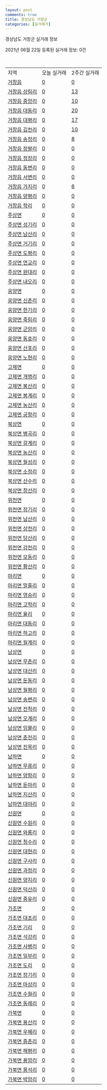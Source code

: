 ```yaml
---
layout: post
comments: true
title: 경상남도 거창군
categories: [실거래가]
---
```


경상남도 거창군 실거래 정보

2021년 06월 22일 등록된 실거래 정보: 0건

<script type="text/javascript">
  google.charts.load('current', {'packages':['corechart']});
  google.charts.setOnLoadCallback(drawChart);

  function drawChart() {
    var data = google.visualization.arrayToDataTable([['거래일', '매매', '전월세', '전매'], ['2021-03', 2, 1, 0], ['2021-04', 16, 7, 0], ['2021-05', 44, 7, 0], ['2021-06', 6, 1, 0]]);

    var options = {
      title: '최근 유형별 거래량 추이',
      legend: { position: 'bottom' }
    };

    var chart = new google.visualization.LineChart(document.getElementById('columnchart_material'));
    chart.draw(data, (options));
  }
</script>

<div id="columnchart_material" style="width: 450px; margin-left: -35px"></div>
<br>
<table class="sortable">
  <tr>
    <td>지역</td>
    <td>오늘 실거래</td>
    <td>2주간 실거래</td>
  </tr>

  
  <tr class="item">
    <td><a href="4888025000.html">거창읍</a></td>
    <td><a href="4888025000.html">0</a></td>
    <td><a href="4888025000.html">0</a></td>
  </tr>
    

  <tr class="item">
    <td><a href="4888025021.html">거창읍 상림리</a></td>
    <td><a href="4888025021.html">0</a></td>
    <td><a href="4888025021.html">13</a></td>
  </tr>
    

  <tr class="item">
    <td><a href="4888025022.html">거창읍 중앙리</a></td>
    <td><a href="4888025022.html">0</a></td>
    <td><a href="4888025022.html">10</a></td>
  </tr>
    

  <tr class="item">
    <td><a href="4888025023.html">거창읍 대동리</a></td>
    <td><a href="4888025023.html">0</a></td>
    <td><a href="4888025023.html">20</a></td>
  </tr>
    

  <tr class="item">
    <td><a href="4888025024.html">거창읍 대평리</a></td>
    <td><a href="4888025024.html">0</a></td>
    <td><a href="4888025024.html">17</a></td>
  </tr>
    

  <tr class="item">
    <td><a href="4888025025.html">거창읍 김천리</a></td>
    <td><a href="4888025025.html">0</a></td>
    <td><a href="4888025025.html">10</a></td>
  </tr>
    

  <tr class="item">
    <td><a href="4888025026.html">거창읍 송정리</a></td>
    <td><a href="4888025026.html">0</a></td>
    <td><a href="4888025026.html">8</a></td>
  </tr>
    

  <tr class="item">
    <td><a href="4888025027.html">거창읍 장팔리</a></td>
    <td><a href="4888025027.html">0</a></td>
    <td><a href="4888025027.html">0</a></td>
  </tr>
    

  <tr class="item">
    <td><a href="4888025028.html">거창읍 정장리</a></td>
    <td><a href="4888025028.html">0</a></td>
    <td><a href="4888025028.html">0</a></td>
  </tr>
    

  <tr class="item">
    <td><a href="4888025029.html">거창읍 동변리</a></td>
    <td><a href="4888025029.html">0</a></td>
    <td><a href="4888025029.html">0</a></td>
  </tr>
    

  <tr class="item">
    <td><a href="4888025030.html">거창읍 서변리</a></td>
    <td><a href="4888025030.html">0</a></td>
    <td><a href="4888025030.html">0</a></td>
  </tr>
    

  <tr class="item">
    <td><a href="4888025031.html">거창읍 가지리</a></td>
    <td><a href="4888025031.html">0</a></td>
    <td><a href="4888025031.html">6</a></td>
  </tr>
    

  <tr class="item">
    <td><a href="4888025032.html">거창읍 양평리</a></td>
    <td><a href="4888025032.html">0</a></td>
    <td><a href="4888025032.html">0</a></td>
  </tr>
    

  <tr class="item">
    <td><a href="4888025033.html">거창읍 학리</a></td>
    <td><a href="4888025033.html">0</a></td>
    <td><a href="4888025033.html">0</a></td>
  </tr>
    

  <tr class="item">
    <td><a href="4888031000.html">주상면</a></td>
    <td><a href="4888031000.html">0</a></td>
    <td><a href="4888031000.html">0</a></td>
  </tr>
    

  <tr class="item">
    <td><a href="4888031021.html">주상면 성기리</a></td>
    <td><a href="4888031021.html">0</a></td>
    <td><a href="4888031021.html">0</a></td>
  </tr>
    

  <tr class="item">
    <td><a href="4888031022.html">주상면 남산리</a></td>
    <td><a href="4888031022.html">0</a></td>
    <td><a href="4888031022.html">0</a></td>
  </tr>
    

  <tr class="item">
    <td><a href="4888031023.html">주상면 거기리</a></td>
    <td><a href="4888031023.html">0</a></td>
    <td><a href="4888031023.html">0</a></td>
  </tr>
    

  <tr class="item">
    <td><a href="4888031024.html">주상면 도평리</a></td>
    <td><a href="4888031024.html">0</a></td>
    <td><a href="4888031024.html">0</a></td>
  </tr>
    

  <tr class="item">
    <td><a href="4888031025.html">주상면 연교리</a></td>
    <td><a href="4888031025.html">0</a></td>
    <td><a href="4888031025.html">0</a></td>
  </tr>
    

  <tr class="item">
    <td><a href="4888031026.html">주상면 완대리</a></td>
    <td><a href="4888031026.html">0</a></td>
    <td><a href="4888031026.html">0</a></td>
  </tr>
    

  <tr class="item">
    <td><a href="4888031027.html">주상면 내오리</a></td>
    <td><a href="4888031027.html">0</a></td>
    <td><a href="4888031027.html">0</a></td>
  </tr>
    

  <tr class="item">
    <td><a href="4888032000.html">웅양면</a></td>
    <td><a href="4888032000.html">0</a></td>
    <td><a href="4888032000.html">0</a></td>
  </tr>
    

  <tr class="item">
    <td><a href="4888032021.html">웅양면 신촌리</a></td>
    <td><a href="4888032021.html">0</a></td>
    <td><a href="4888032021.html">0</a></td>
  </tr>
    

  <tr class="item">
    <td><a href="4888032022.html">웅양면 한기리</a></td>
    <td><a href="4888032022.html">0</a></td>
    <td><a href="4888032022.html">0</a></td>
  </tr>
    

  <tr class="item">
    <td><a href="4888032023.html">웅양면 죽림리</a></td>
    <td><a href="4888032023.html">0</a></td>
    <td><a href="4888032023.html">0</a></td>
  </tr>
    

  <tr class="item">
    <td><a href="4888032024.html">웅양면 군암리</a></td>
    <td><a href="4888032024.html">0</a></td>
    <td><a href="4888032024.html">0</a></td>
  </tr>
    

  <tr class="item">
    <td><a href="4888032025.html">웅양면 동호리</a></td>
    <td><a href="4888032025.html">0</a></td>
    <td><a href="4888032025.html">0</a></td>
  </tr>
    

  <tr class="item">
    <td><a href="4888032026.html">웅양면 산포리</a></td>
    <td><a href="4888032026.html">0</a></td>
    <td><a href="4888032026.html">0</a></td>
  </tr>
    

  <tr class="item">
    <td><a href="4888032027.html">웅양면 노현리</a></td>
    <td><a href="4888032027.html">0</a></td>
    <td><a href="4888032027.html">0</a></td>
  </tr>
    

  <tr class="item">
    <td><a href="4888033000.html">고제면</a></td>
    <td><a href="4888033000.html">0</a></td>
    <td><a href="4888033000.html">0</a></td>
  </tr>
    

  <tr class="item">
    <td><a href="4888033021.html">고제면 개명리</a></td>
    <td><a href="4888033021.html">0</a></td>
    <td><a href="4888033021.html">0</a></td>
  </tr>
    

  <tr class="item">
    <td><a href="4888033022.html">고제면 봉산리</a></td>
    <td><a href="4888033022.html">0</a></td>
    <td><a href="4888033022.html">0</a></td>
  </tr>
    

  <tr class="item">
    <td><a href="4888033023.html">고제면 봉계리</a></td>
    <td><a href="4888033023.html">0</a></td>
    <td><a href="4888033023.html">0</a></td>
  </tr>
    

  <tr class="item">
    <td><a href="4888033024.html">고제면 농산리</a></td>
    <td><a href="4888033024.html">0</a></td>
    <td><a href="4888033024.html">0</a></td>
  </tr>
    

  <tr class="item">
    <td><a href="4888033025.html">고제면 궁항리</a></td>
    <td><a href="4888033025.html">0</a></td>
    <td><a href="4888033025.html">0</a></td>
  </tr>
    

  <tr class="item">
    <td><a href="4888034000.html">북상면</a></td>
    <td><a href="4888034000.html">0</a></td>
    <td><a href="4888034000.html">0</a></td>
  </tr>
    

  <tr class="item">
    <td><a href="4888034021.html">북상면 병곡리</a></td>
    <td><a href="4888034021.html">0</a></td>
    <td><a href="4888034021.html">0</a></td>
  </tr>
    

  <tr class="item">
    <td><a href="4888034022.html">북상면 갈계리</a></td>
    <td><a href="4888034022.html">0</a></td>
    <td><a href="4888034022.html">0</a></td>
  </tr>
    

  <tr class="item">
    <td><a href="4888034023.html">북상면 농산리</a></td>
    <td><a href="4888034023.html">0</a></td>
    <td><a href="4888034023.html">0</a></td>
  </tr>
    

  <tr class="item">
    <td><a href="4888034024.html">북상면 월성리</a></td>
    <td><a href="4888034024.html">0</a></td>
    <td><a href="4888034024.html">0</a></td>
  </tr>
    

  <tr class="item">
    <td><a href="4888034025.html">북상면 소정리</a></td>
    <td><a href="4888034025.html">0</a></td>
    <td><a href="4888034025.html">0</a></td>
  </tr>
    

  <tr class="item">
    <td><a href="4888034026.html">북상면 산수리</a></td>
    <td><a href="4888034026.html">0</a></td>
    <td><a href="4888034026.html">0</a></td>
  </tr>
    

  <tr class="item">
    <td><a href="4888034027.html">북상면 창선리</a></td>
    <td><a href="4888034027.html">0</a></td>
    <td><a href="4888034027.html">0</a></td>
  </tr>
    

  <tr class="item">
    <td><a href="4888035000.html">위천면</a></td>
    <td><a href="4888035000.html">0</a></td>
    <td><a href="4888035000.html">0</a></td>
  </tr>
    

  <tr class="item">
    <td><a href="4888035021.html">위천면 장기리</a></td>
    <td><a href="4888035021.html">0</a></td>
    <td><a href="4888035021.html">0</a></td>
  </tr>
    

  <tr class="item">
    <td><a href="4888035022.html">위천면 남산리</a></td>
    <td><a href="4888035022.html">0</a></td>
    <td><a href="4888035022.html">0</a></td>
  </tr>
    

  <tr class="item">
    <td><a href="4888035023.html">위천면 상천리</a></td>
    <td><a href="4888035023.html">0</a></td>
    <td><a href="4888035023.html">0</a></td>
  </tr>
    

  <tr class="item">
    <td><a href="4888035024.html">위천면 당산리</a></td>
    <td><a href="4888035024.html">0</a></td>
    <td><a href="4888035024.html">0</a></td>
  </tr>
    

  <tr class="item">
    <td><a href="4888035025.html">위천면 강천리</a></td>
    <td><a href="4888035025.html">0</a></td>
    <td><a href="4888035025.html">0</a></td>
  </tr>
    

  <tr class="item">
    <td><a href="4888035026.html">위천면 모동리</a></td>
    <td><a href="4888035026.html">0</a></td>
    <td><a href="4888035026.html">0</a></td>
  </tr>
    

  <tr class="item">
    <td><a href="4888035028.html">위천면 황산리</a></td>
    <td><a href="4888035028.html">0</a></td>
    <td><a href="4888035028.html">0</a></td>
  </tr>
    

  <tr class="item">
    <td><a href="4888036000.html">마리면</a></td>
    <td><a href="4888036000.html">0</a></td>
    <td><a href="4888036000.html">0</a></td>
  </tr>
    

  <tr class="item">
    <td><a href="4888036021.html">마리면 말흘리</a></td>
    <td><a href="4888036021.html">0</a></td>
    <td><a href="4888036021.html">0</a></td>
  </tr>
    

  <tr class="item">
    <td><a href="4888036022.html">마리면 영승리</a></td>
    <td><a href="4888036022.html">0</a></td>
    <td><a href="4888036022.html">0</a></td>
  </tr>
    

  <tr class="item">
    <td><a href="4888036023.html">마리면 고학리</a></td>
    <td><a href="4888036023.html">0</a></td>
    <td><a href="4888036023.html">0</a></td>
  </tr>
    

  <tr class="item">
    <td><a href="4888036024.html">마리면 율리</a></td>
    <td><a href="4888036024.html">0</a></td>
    <td><a href="4888036024.html">0</a></td>
  </tr>
    

  <tr class="item">
    <td><a href="4888036025.html">마리면 대동리</a></td>
    <td><a href="4888036025.html">0</a></td>
    <td><a href="4888036025.html">0</a></td>
  </tr>
    

  <tr class="item">
    <td><a href="4888036026.html">마리면 하고리</a></td>
    <td><a href="4888036026.html">0</a></td>
    <td><a href="4888036026.html">0</a></td>
  </tr>
    

  <tr class="item">
    <td><a href="4888036027.html">마리면 월계리</a></td>
    <td><a href="4888036027.html">0</a></td>
    <td><a href="4888036027.html">0</a></td>
  </tr>
    

  <tr class="item">
    <td><a href="4888037000.html">남상면</a></td>
    <td><a href="4888037000.html">0</a></td>
    <td><a href="4888037000.html">0</a></td>
  </tr>
    

  <tr class="item">
    <td><a href="4888037021.html">남상면 무촌리</a></td>
    <td><a href="4888037021.html">0</a></td>
    <td><a href="4888037021.html">0</a></td>
  </tr>
    

  <tr class="item">
    <td><a href="4888037022.html">남상면 대산리</a></td>
    <td><a href="4888037022.html">0</a></td>
    <td><a href="4888037022.html">0</a></td>
  </tr>
    

  <tr class="item">
    <td><a href="4888037023.html">남상면 둔동리</a></td>
    <td><a href="4888037023.html">0</a></td>
    <td><a href="4888037023.html">0</a></td>
  </tr>
    

  <tr class="item">
    <td><a href="4888037024.html">남상면 월평리</a></td>
    <td><a href="4888037024.html">0</a></td>
    <td><a href="4888037024.html">0</a></td>
  </tr>
    

  <tr class="item">
    <td><a href="4888037025.html">남상면 송변리</a></td>
    <td><a href="4888037025.html">0</a></td>
    <td><a href="4888037025.html">0</a></td>
  </tr>
    

  <tr class="item">
    <td><a href="4888037026.html">남상면 전척리</a></td>
    <td><a href="4888037026.html">0</a></td>
    <td><a href="4888037026.html">0</a></td>
  </tr>
    

  <tr class="item">
    <td><a href="4888037027.html">남상면 오계리</a></td>
    <td><a href="4888037027.html">0</a></td>
    <td><a href="4888037027.html">0</a></td>
  </tr>
    

  <tr class="item">
    <td><a href="4888037028.html">남상면 임불리</a></td>
    <td><a href="4888037028.html">0</a></td>
    <td><a href="4888037028.html">0</a></td>
  </tr>
    

  <tr class="item">
    <td><a href="4888037029.html">남상면 춘전리</a></td>
    <td><a href="4888037029.html">0</a></td>
    <td><a href="4888037029.html">0</a></td>
  </tr>
    

  <tr class="item">
    <td><a href="4888037030.html">남상면 진목리</a></td>
    <td><a href="4888037030.html">0</a></td>
    <td><a href="4888037030.html">0</a></td>
  </tr>
    

  <tr class="item">
    <td><a href="4888038000.html">남하면</a></td>
    <td><a href="4888038000.html">0</a></td>
    <td><a href="4888038000.html">0</a></td>
  </tr>
    

  <tr class="item">
    <td><a href="4888038021.html">남하면 무릉리</a></td>
    <td><a href="4888038021.html">0</a></td>
    <td><a href="4888038021.html">0</a></td>
  </tr>
    

  <tr class="item">
    <td><a href="4888038022.html">남하면 양항리</a></td>
    <td><a href="4888038022.html">0</a></td>
    <td><a href="4888038022.html">0</a></td>
  </tr>
    

  <tr class="item">
    <td><a href="4888038023.html">남하면 둔마리</a></td>
    <td><a href="4888038023.html">0</a></td>
    <td><a href="4888038023.html">0</a></td>
  </tr>
    

  <tr class="item">
    <td><a href="4888038024.html">남하면 지산리</a></td>
    <td><a href="4888038024.html">0</a></td>
    <td><a href="4888038024.html">0</a></td>
  </tr>
    

  <tr class="item">
    <td><a href="4888038025.html">남하면 대야리</a></td>
    <td><a href="4888038025.html">0</a></td>
    <td><a href="4888038025.html">0</a></td>
  </tr>
    

  <tr class="item">
    <td><a href="4888039000.html">신원면</a></td>
    <td><a href="4888039000.html">0</a></td>
    <td><a href="4888039000.html">0</a></td>
  </tr>
    

  <tr class="item">
    <td><a href="4888039021.html">신원면 수원리</a></td>
    <td><a href="4888039021.html">0</a></td>
    <td><a href="4888039021.html">0</a></td>
  </tr>
    

  <tr class="item">
    <td><a href="4888039022.html">신원면 와룡리</a></td>
    <td><a href="4888039022.html">0</a></td>
    <td><a href="4888039022.html">0</a></td>
  </tr>
    

  <tr class="item">
    <td><a href="4888039023.html">신원면 청수리</a></td>
    <td><a href="4888039023.html">0</a></td>
    <td><a href="4888039023.html">0</a></td>
  </tr>
    

  <tr class="item">
    <td><a href="4888039024.html">신원면 대현리</a></td>
    <td><a href="4888039024.html">0</a></td>
    <td><a href="4888039024.html">0</a></td>
  </tr>
    

  <tr class="item">
    <td><a href="4888039025.html">신원면 구사리</a></td>
    <td><a href="4888039025.html">0</a></td>
    <td><a href="4888039025.html">0</a></td>
  </tr>
    

  <tr class="item">
    <td><a href="4888039026.html">신원면 과정리</a></td>
    <td><a href="4888039026.html">0</a></td>
    <td><a href="4888039026.html">0</a></td>
  </tr>
    

  <tr class="item">
    <td><a href="4888039027.html">신원면 양지리</a></td>
    <td><a href="4888039027.html">0</a></td>
    <td><a href="4888039027.html">0</a></td>
  </tr>
    

  <tr class="item">
    <td><a href="4888039028.html">신원면 덕산리</a></td>
    <td><a href="4888039028.html">0</a></td>
    <td><a href="4888039028.html">0</a></td>
  </tr>
    

  <tr class="item">
    <td><a href="4888039029.html">신원면 중유리</a></td>
    <td><a href="4888039029.html">0</a></td>
    <td><a href="4888039029.html">0</a></td>
  </tr>
    

  <tr class="item">
    <td><a href="4888040000.html">가조면</a></td>
    <td><a href="4888040000.html">0</a></td>
    <td><a href="4888040000.html">0</a></td>
  </tr>
    

  <tr class="item">
    <td><a href="4888040021.html">가조면 대초리</a></td>
    <td><a href="4888040021.html">0</a></td>
    <td><a href="4888040021.html">0</a></td>
  </tr>
    

  <tr class="item">
    <td><a href="4888040022.html">가조면 기리</a></td>
    <td><a href="4888040022.html">0</a></td>
    <td><a href="4888040022.html">0</a></td>
  </tr>
    

  <tr class="item">
    <td><a href="4888040023.html">가조면 석강리</a></td>
    <td><a href="4888040023.html">0</a></td>
    <td><a href="4888040023.html">0</a></td>
  </tr>
    

  <tr class="item">
    <td><a href="4888040024.html">가조면 사병리</a></td>
    <td><a href="4888040024.html">0</a></td>
    <td><a href="4888040024.html">0</a></td>
  </tr>
    

  <tr class="item">
    <td><a href="4888040025.html">가조면 일부리</a></td>
    <td><a href="4888040025.html">0</a></td>
    <td><a href="4888040025.html">0</a></td>
  </tr>
    

  <tr class="item">
    <td><a href="4888040026.html">가조면 도리</a></td>
    <td><a href="4888040026.html">0</a></td>
    <td><a href="4888040026.html">0</a></td>
  </tr>
    

  <tr class="item">
    <td><a href="4888040027.html">가조면 장기리</a></td>
    <td><a href="4888040027.html">0</a></td>
    <td><a href="4888040027.html">0</a></td>
  </tr>
    

  <tr class="item">
    <td><a href="4888040028.html">가조면 마상리</a></td>
    <td><a href="4888040028.html">0</a></td>
    <td><a href="4888040028.html">0</a></td>
  </tr>
    

  <tr class="item">
    <td><a href="4888040029.html">가조면 수월리</a></td>
    <td><a href="4888040029.html">0</a></td>
    <td><a href="4888040029.html">0</a></td>
  </tr>
    

  <tr class="item">
    <td><a href="4888040030.html">가조면 동례리</a></td>
    <td><a href="4888040030.html">0</a></td>
    <td><a href="4888040030.html">0</a></td>
  </tr>
    

  <tr class="item">
    <td><a href="4888041000.html">가북면</a></td>
    <td><a href="4888041000.html">0</a></td>
    <td><a href="4888041000.html">0</a></td>
  </tr>
    

  <tr class="item">
    <td><a href="4888041021.html">가북면 용산리</a></td>
    <td><a href="4888041021.html">0</a></td>
    <td><a href="4888041021.html">0</a></td>
  </tr>
    

  <tr class="item">
    <td><a href="4888041022.html">가북면 우혜리</a></td>
    <td><a href="4888041022.html">0</a></td>
    <td><a href="4888041022.html">0</a></td>
  </tr>
    

  <tr class="item">
    <td><a href="4888041023.html">가북면 중촌리</a></td>
    <td><a href="4888041023.html">0</a></td>
    <td><a href="4888041023.html">0</a></td>
  </tr>
    

  <tr class="item">
    <td><a href="4888041024.html">가북면 해평리</a></td>
    <td><a href="4888041024.html">0</a></td>
    <td><a href="4888041024.html">0</a></td>
  </tr>
    

  <tr class="item">
    <td><a href="4888041025.html">가북면 용암리</a></td>
    <td><a href="4888041025.html">0</a></td>
    <td><a href="4888041025.html">0</a></td>
  </tr>
    

  <tr class="item">
    <td><a href="4888041026.html">가북면 몽석리</a></td>
    <td><a href="4888041026.html">0</a></td>
    <td><a href="4888041026.html">0</a></td>
  </tr>
    

  <tr class="item">
    <td><a href="4888041027.html">가북면 박암리</a></td>
    <td><a href="4888041027.html">0</a></td>
    <td><a href="4888041027.html">0</a></td>
  </tr>
    


</table>


    